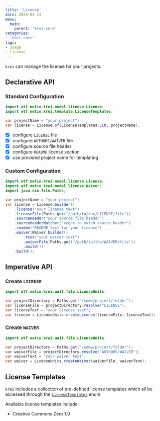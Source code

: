 ```yaml
---
title: 'License'
date: 2020-04-13
menu:
  main:
    parent: 'krei-core'
categories:
- 'krei-core'
tags:
- usage
- license
---
```


`krei` can manage the license for your projects.

## Declarative API

### Standard Configuration

```java
import wtf.metio.krei.model.license.License;
import wtf.metio.krei.template.LicenseTemplates;

var projectName = "your-project";
var license = License.of(LicenseTemplates.CC0, projectName);
```

- [x] configure `LICENSE` file
- [x] configure `AUTHORS/WAIVER` file
- [x] configure source file header
- [x] configure `README` license section
- [x] use provided project name for templating

### Custom Configuration

```java
import wtf.metio.krei.model.license.License;
import wtf.metio.krei.model.license.Waiver;
import java.nio.file.Paths;

var projectName = "your-project";
var license = License.builder()
    .license("your license text")
    .licenseFile(Paths.get("/path/to/the/LICENSE/file"))
    .sourceHeader("your source file header")
    .sourceHeaderMatcher("regex to match source header")
    .readme("README text for your license")
    .waiver(Waiver.builder()
        .text("your waiver text")
        .waiverFile(Paths.get("/path/to/the/WAIVER/file"))
        .build())
    .build();
```

## Imperative API

### Create `LICENSE`

```java
import wtf.metio.krei.unit.file.LicenseUnits;

var projectDirectory = Paths.get("/some/project/folder");
var licenseFile = projectDirectory.resolve("LICENSE");
var licenseText = "your license text";
var license = LicenseUnits.createLicense(licenseFile, licenseText);
```

### Create `WAIVER`

```java
import wtf.metio.krei.unit.file.LicenseUnits;

var projectDirectory = Paths.get("/some/project/folder");
var waiverFile = projectDirectory.resolve("AUTHORS/WAIVER");
var waiverText = "your waiver text";
var waiver = LicenseUnits.createWaiver(waiverFile, waiverText);
```

## License Templates

`krei` includes a collection of pre-defined license templates which all be accessed through the [`LicenseTemplates`](https://github.com/metio/krei/blob/master/krei-core/src/main/java/wtf/metio/krei/template/LicenseTemplates.java) enum.

Available license templates include:

- Creative Commons Zero 1.0
